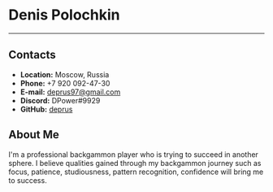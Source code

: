 # Denis Polochkin

---

## Contacts

* **Location:** Moscow, Russia
* **Phone:** +7 920 092-47-30
* **E-mail:** deprus97@gmail.com
* **Discord:** DPower#9929
* **GitHub:** [deprus](https://github.com/deprus)

## About Me

I'm a professional backgammon player who is trying to succeed in another sphere. I believe qualities gained through my backgammon journey such as focus, patience, studiousness, pattern recognition, confidence will bring me to success. 
